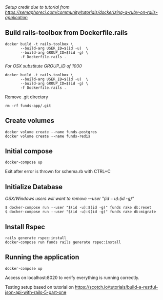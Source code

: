 _Setup credit due to tutorial from https://semaphoreci.com/community/tutorials/dockerizing-a-ruby-on-rails-application_

## Build rails-toolbox from Dockerfile.rails

```
docker build -t rails-toolbox \
       --build-arg USER_ID=$(id -u)  \
       --build-arg GROUP_ID=$(id -g) \
       -f Dockerfile.rails .
```

_For OSX substitute GROUP_ID of 1000_

```
docker build -t rails-toolbox \
       --build-arg USER_ID=$(id -u)  \
       --build-arg GROUP_ID=$(id -g) \
       -f Dockerfile.rails .
```

Remove .git directory

```
rm -rf funds-app/.git
```

## Create volumes

```
docker volume create --name funds-postgres
docker volume create --name funds-redis
```

## Initial compose

```
docker-compose up
```

Exit after error is thrown for schema.rb with CTRL+C

## Initialize Database

_OSX/Windows users will want to remove --­­user "$(id -­u):$(id -­g)"_

```
$ docker­-compose run --­­user "$(id ­-u):$(id -­g)" funds rake db:reset
$ docker­-compose run --­­user "$(id ­-u):$(id -­g)" funds rake db:migrate
```

## Install Rspec

```
rails generate rspec:install
docker­-compose run funds rails generate rspec:install
```

## Running the application

```
docker-compose up
```

Access on localhost:8020 to verify everything is running correctly.

Testing setup based on tutorial on https://scotch.io/tutorials/build-a-restful-json-api-with-rails-5-part-one
